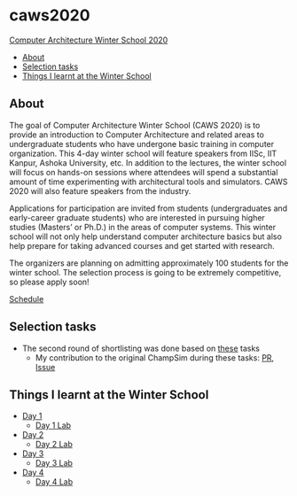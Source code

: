 # caws2020

[Computer Architecture Winter School 2020](https://www.chips.pes.edu/caws2020)

- [About](#about)
- [Selection tasks](#selection-tasks)
- [Things I learnt at the Winter School](#things-i-learnt-at-the-winter-school)

## About

The goal of Computer Architecture Winter School (CAWS 2020) is to provide an introduction to Computer Architecture and related areas to undergraduate students who have undergone basic training in computer organization. This 4-day winter school will feature speakers from IISc, IIT Kanpur, Ashoka University, etc. In addition to the lectures, the winter school will focus on hands-on sessions where attendees will spend a substantial amount of time experimenting with architectural tools and simulators. CAWS 2020 will also feature speakers from the industry.

Applications for participation are invited from students (undergraduates and early-career graduate students) who are interested in pursuing higher studies (Masters’ or Ph.D.) in the areas of computer systems. This winter school will not only help understand computer architecture basics but also help prepare for taking advanced courses and get started with research.

The organizers are planning on admitting approximately 100 students for the winter school. The selection process is going to be extremely competitive, so please apply soon!

[Schedule](./caws_schedule.pdf)

## Selection tasks

- The second round of shortlisting was done based on [these](./selection_task/README.md) tasks
  - My contribution to the original ChampSim during these tasks: [PR](https://github.com/ChampSim/ChampSim/pull/103), [Issue](https://github.com/ChampSim/ChampSim/issues/102)

## Things I learnt at the Winter School

- [Day 1](./day1/README.md)
  - [Day 1 Lab](./day/lab_day1/)
- [Day 2](./day2/README.md)
  - [Day 2 Lab](./day/lab_day2/)
- [Day 3](./day3/README.md)
  - [Day 3 Lab](./day/lab_day3/)
- [Day 4](./day4/README.md)
  - [Day 4 Lab](./day/lab_day4/)